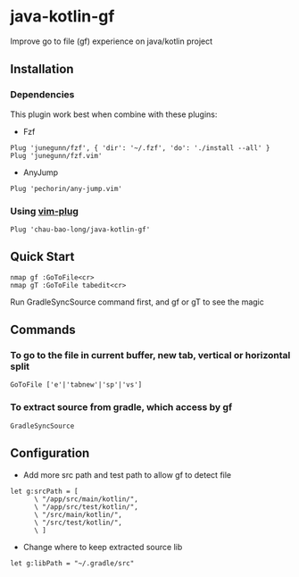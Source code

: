 # java-kotlin-gf
Improve go to file (gf) experience on java/kotlin project

## Installation

### Dependencies
This plugin work best when combine with these plugins:
- Fzf
```vim
Plug 'junegunn/fzf', { 'dir': '~/.fzf', 'do': './install --all' }
Plug 'junegunn/fzf.vim'
```
- AnyJump
```vim
Plug 'pechorin/any-jump.vim'
```

### Using [vim-plug](https://github.com/junegunn/vim-plug)
```vim
Plug 'chau-bao-long/java-kotlin-gf'
```

## Quick Start
```vimscript
nmap gf :GoToFile<cr>
nmap gT :GoToFile tabedit<cr>
```
Run GradleSyncSource command first, and gf or gT to see the magic

## Commands

### To go to the file in current buffer, new tab, vertical or horizontal split
```vim
GoToFile ['e'|'tabnew'|'sp'|'vs'] 
```

### To extract source from gradle, which access by gf
```vim
GradleSyncSource
```
## Configuration
- Add more src path and test path to allow gf to detect file 
```vim
let g:srcPath = [
      \ "/app/src/main/kotlin/",
      \ "/app/src/test/kotlin/",
      \ "/src/main/kotlin/",
      \ "/src/test/kotlin/",
      \ ]
```

- Change where to keep extracted source lib
```vim
let g:libPath = "~/.gradle/src"
```
